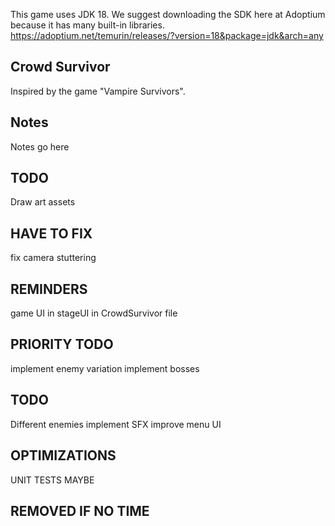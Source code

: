 This game uses JDK 18. We suggest downloading the SDK here at Adoptium because it has many built-in libraries.
https://adoptium.net/temurin/releases/?version=18&package=jdk&arch=any

## Crowd Survivor
Inspired by the game "Vampire Survivors".

## Notes
Notes go here

## TODO
Draw art assets

## HAVE TO FIX
fix camera stuttering

## REMINDERS
game UI in stageUI in CrowdSurvivor file

## PRIORITY TODO
implement enemy variation
implement bosses

## TODO
Different enemies
implement SFX
improve menu UI

## OPTIMIZATIONS
UNIT TESTS MAYBE



## REMOVED IF NO TIME
